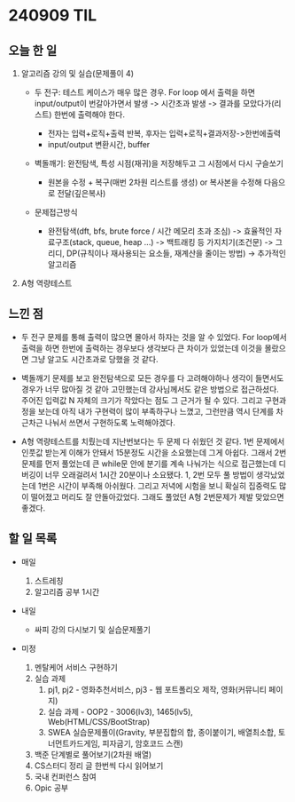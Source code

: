 # 240909 TIL

## 오늘 한 일
1. 알고리즘 강의 및 실습(문제풀이 4)
    - 두 전구: 테스트 케이스가 매우 많은 경우. For loop 에서 출력을 하면 input/output이 번갈아가면서 발생 -> 시간초과 발생 -> 결과를 모았다가(리스트) 한번에 출력해야 한다.
        - 전자는 입력+로직+출력 반복, 후자는 입력+로직+결과저장->한번에출력
        - input/output 변환시간, buffer

    - 벽돌깨기: 완전탐색, 특성 시점(재귀)을 저장해두고 그 시점에서 다시 구슬쏘기
        - 원본을 수정 + 복구(매번 2차원 리스트를 생성) or 복사본을 수정해 다음으로 전달(깊은복사)
        
    - 문제접근방식
        - 완전탐색(dft, bfs, brute force / 시간 메모리 초과 조심)
        -> 효율적인 자료구조(stack, queue, heap ...)
        -> 백트래킹 등 가지치기(조건문)
        -> 그리디, DP(규칙이나 재사용되는 요소들, 재계산을 줄이는 방법)
        -> 추가적인 알고리즘

2. A형 역량테스트

## 느낀 점
- 두 전구 문제를 통해 출력이 많으면 몰아서 하자는 것을 알 수 있었다. For loop에서 출력을 하면 한번에 출력하는 경우보다 생각보다 큰 차이가 있었는데 이것을 몰랐으면 그냥 알고도 시간초과로 당했을 것 같다.

- 벽돌깨기 문제를 보고 완전탐색으로 모든 경우를 다 고려해야하나 생각이 들면서도 경우가 너무 많아질 것 같아 고민했는데 강사님께서도 같은 방법으로 접근하셨다. 주어진 입력값 N 자체의 크기가 작았다는 점도 그 근거가 될 수 있다. 그리고 구현과정을 보는데 아직 내가 구현력이 많이 부족하구나 느꼈고, 그런만큼 역시 단계를 차근차근 나눠서 쓰면서 구현하도록 노력해야겠다.

- A형 역량테스트를 치뤘는데 지난번보다는 두 문제 다 쉬웠던 것 같다. 1번 문제에서 인풋값 받는게 이해가 안돼서 15분정도 시간을 소요했는데 그게 아쉽다. 그래서 2번 문제를 먼저 풀었는데 큰 while문 안에 분기를 계속 나눠가는 식으로 접근했는데 디버깅이 너무 오래걸려서 1시간 20분이나 소요됐다. 1, 2번 모두 풀 방법이 생각났었는데 1번은 시간이 부족해 아쉬웠다. 그리고 저녁에 시험을 보니 확실히 집중력도 많이 떨어졌고 머리도 잘 안돌아갔었다. 그래도 풀었던 A형 2번문제가 제발 맞았으면 좋겠다.

## 할 일 목록
 - 매일
    1. 스트레칭
    2. 알고리즘 공부 1시간

 - 내일
    - 싸피 강의 다시보기 및 실습문제풀기

 - 미정
    1. 멘탈케어 서비스 구현하기
    2. 실습 과제
        1. pj1, pj2 - 영화추천서비스, pj3 - 웹 포트폴리오 제작, 영화(커뮤니티 페이지)
        2. 실습 과제 - OOP2 - 3006(lv3), 1465(lv5), Web(HTML/CSS/BootStrap)
        3. SWEA 실습문제풀이(Gravity, 부분집합의 합, 종이붙이기, 배열최소합, 토너먼트카드게임, 피자굽기, 암호코드 스캔)
    3. 백준 단계별로 풀어보기(2차원 배열)
    4. CS스터디 정리 글 한번씩 다시 읽어보기
    5. 국내 컨퍼런스 참여
    6. Opic 공부